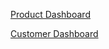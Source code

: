 [Product Dashboard](https://github.com/tpalechkavsi/QTrace-Help/wiki/Product-Dashboard)


[Customer Dashboard](https://qtracehelp.github.io/Help/customers-add.md)